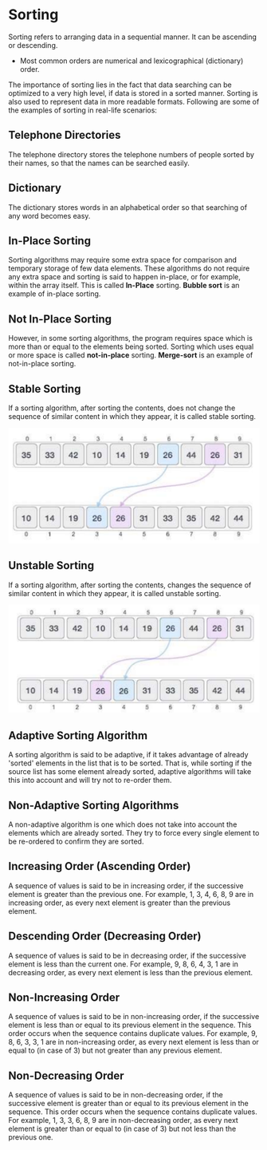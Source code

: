 # Sorting

Sorting refers to arranging data in a sequential manner. It can be ascending or descending.

- Most common orders are numerical and lexicographical (dictionary) order.

The importance of sorting lies in the fact that data searching can be optimized to a very
high level, if data is stored in a sorted manner. Sorting is also used to represent data in
more readable formats. Following are some of the examples of sorting in real-life
scenarios:

## Telephone Directories

The telephone directory stores the telephone numbers of people sorted by their names, so that the
names can be searched easily.

## Dictionary

The dictionary stores words in an alphabetical order so that searching of any word becomes easy.

## In-Place Sorting

Sorting algorithms may require some extra space for comparison and temporary storage
of few data elements. These algorithms do not require any extra space and sorting is said
to happen in-place, or for example, within the array itself. This is called **In-Place** sorting.
**Bubble sort** is an example of in-place sorting.

## Not In-Place Sorting

However, in some sorting algorithms, the program requires space which is more than or
equal to the elements being sorted. Sorting which uses equal or more space is called **not-in-place** sorting.
**Merge-sort** is an example of not-in-place sorting.

## Stable Sorting

If a sorting algorithm, after sorting the contents, does not change the sequence of similar
content in which they appear, it is called stable sorting.

![Alt text](../stable-sorting.png)

## Unstable Sorting

If a sorting algorithm, after sorting the contents, changes the sequence of similar content
in which they appear, it is called unstable sorting.

![Alt text](../unstable-sorting.png)

## Adaptive Sorting Algorithm

A sorting algorithm is said to be adaptive, if it takes advantage of already 'sorted' elements
in the list that is to be sorted. That is, while sorting if the source list has some element
already sorted, adaptive algorithms will take this into account and will try not to re-order
them.

## Non-Adaptive Sorting Algorithms

A non-adaptive algorithm is one which does not take into account the elements which are
already sorted. They try to force every single element to be re-ordered to confirm they 
are sorted.

## Increasing Order (Ascending Order)

A sequence of values is said to be in increasing order, if the successive element is greater
than the previous one. For example, 1, 3, 4, 6, 8, 9 are in increasing order, as every next
element is greater than the previous element.

## Descending Order (Decreasing Order)

A sequence of values is said to be in decreasing order, if the successive element is less
than the current one. For example, 9, 8, 6, 4, 3, 1 are in decreasing order, as every next
element is less than the previous element.

## Non-Increasing Order

A sequence of values is said to be in non-increasing order, if the successive element is
less than or equal to its previous element in the sequence. This order occurs when the
sequence contains duplicate values. For example, 9, 8, 6, 3, 3, 1 are in non-increasing
order, as every next element is less than or equal to (in case of 3) but not greater than
any previous element.

## Non-Decreasing Order

A sequence of values is said to be in non-decreasing order, if the successive element is
greater than or equal to its previous element in the sequence. This order occurs when the
sequence contains duplicate values. For example, 1, 3, 3, 6, 8, 9 are in non-decreasing
order, as every next element is greater than or equal to (in case of 3) but not less than
the previous one.
